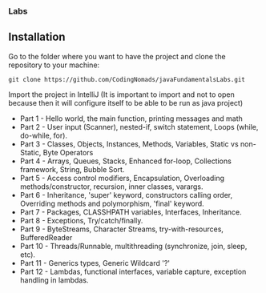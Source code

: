 ### Labs ###


## Installation ##
Go to the folder where you want to have the project and clone the repository to your machine:

`git clone https://github.com/CodingNomads/javaFundamentalsLabs.git`

Import the project in IntelliJ (It is important to import and not to open because then it will configure itself to be able to be run as java project)



* Part 1 - Hello world, the main function, printing messages and math
* Part 2 - User input (Scanner), nested-if, switch statement, Loops (while, do-while, for).
* Part 3 - Classes, Objects, Instances, Methods, Variables, Static vs non-Static, Byte Operators
* Part 4 - Arrays, Queues, Stacks, Enhanced for-loop, Collections framework, String, Bubble Sort.
* Part 5 - Access control modifiers, Encapsulation, Overloading methods/constructor, recursion, inner classes, varargs.
* Part 6 - Inheritance, 'super' keyword, constructors calling order, Overriding methods and polymorphism, 'final' keyword. 
* Part 7 - Packages, CLASSHPATH variables, Interfaces, Inheritance.
* Part 8 - Exceptions, Try/catch/finally.
* Part 9 - ByteStreams, Character Streams, try-with-resources, BufferedReader
* Part 10 - Threads/Runnable, multithreading (synchronize, join, sleep, etc).
* Part 11 - Generics types, Generic Wildcard '?'
* Part 12 - Lambdas, functional interfaces, variable capture, exception handling in lambdas.

